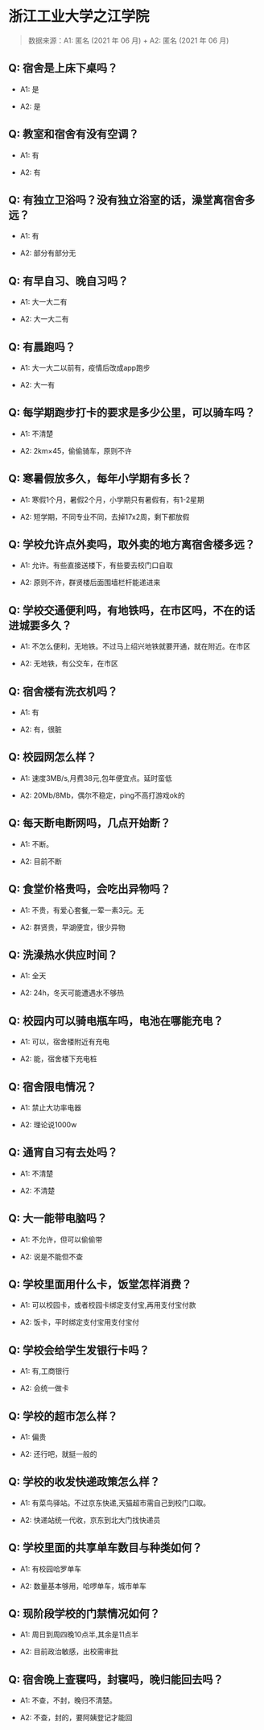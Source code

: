 # 浙江工业大学之江学院

> 数据来源：A1: 匿名 (2021 年 06 月) + A2: 匿名 (2021 年 06 月)

## Q: 宿舍是上床下桌吗？

- A1: 是

- A2: 是

## Q: 教室和宿舍有没有空调？

- A1: 有

- A2: 有

## Q: 有独立卫浴吗？没有独立浴室的话，澡堂离宿舍多远？

- A1: 有

- A2: 部分有部分无

## Q: 有早自习、晚自习吗？

- A1: 大一大二有

- A2: 大一大二有

## Q: 有晨跑吗？

- A1: 大一大二以前有，疫情后改成app跑步

- A2: 大一有

## Q: 每学期跑步打卡的要求是多少公里，可以骑车吗？

- A1: 不清楚

- A2: 2km×45，偷偷骑车，原则不许

## Q: 寒暑假放多久，每年小学期有多长？

- A1: 寒假1个月，暑假2个月，小学期只有暑假有，有1-2星期

- A2: 短学期，不同专业不同，去掉17x2周，剩下都放假

## Q: 学校允许点外卖吗，取外卖的地方离宿舍楼多远？

- A1: 允许。有些直接送楼下，有些要去校门口自取

- A2: 原则不许，群贤楼后面围墙栏杆能递进来

## Q: 学校交通便利吗，有地铁吗，在市区吗，不在的话进城要多久？

- A1: 不怎么便利，无地铁。不过马上绍兴地铁就要开通，就在附近。在市区

- A2: 无地铁，有公交车，在市区

## Q: 宿舍楼有洗衣机吗？

- A1: 有

- A2: 有，很脏

## Q: 校园网怎么样？

- A1: 速度3MB/s,月费38元,包年便宜点。延时蛮低

- A2: 20Mb/8Mb，偶尔不稳定，ping不高打游戏ok的

## Q: 每天断电断网吗，几点开始断？

- A1: 不断。

- A2: 目前不断

## Q: 食堂价格贵吗，会吃出异物吗？

- A1: 不贵，有爱心套餐,一荤一素3元。无

- A2: 群贤贵，早湖便宜，很少异物

## Q: 洗澡热水供应时间？

- A1: 全天

- A2: 24h，冬天可能遭遇水不够热

## Q: 校园内可以骑电瓶车吗，电池在哪能充电？

- A1: 可以，宿舍楼附近有充电

- A2: 能，宿舍楼下充电桩

## Q: 宿舍限电情况？

- A1: 禁止大功率电器

- A2: 理论说1000w

## Q: 通宵自习有去处吗？

- A1: 不清楚

- A2: 不清楚

## Q: 大一能带电脑吗？

- A1: 不允许，但可以偷偷带

- A2: 说是不能但不查

## Q: 学校里面用什么卡，饭堂怎样消费？

- A1: 可以校园卡，或者校园卡绑定支付宝,再用支付宝付款

- A2: 饭卡，平时绑定支付宝用支付宝付

## Q: 学校会给学生发银行卡吗？

- A1: 有,工商银行

- A2: 会统一做卡

## Q: 学校的超市怎么样？

- A1: 偏贵

- A2: 还行吧，就挺一般的

## Q: 学校的收发快递政策怎么样？

- A1: 有菜鸟驿站。不过京东快递,天猫超市需自己到校门口取。

- A2: 快递站统一代收，京东到北大门找快递员

## Q: 学校里面的共享单车数目与种类如何？

- A1: 有校园哈罗单车

- A2: 数量基本够用，哈啰单车，城市单车

## Q: 现阶段学校的门禁情况如何？

- A1: 周日到周四晚10点半,其余是11点半

- A2: 目前政治敏感，出校需审批

## Q: 宿舍晚上查寝吗，封寝吗，晚归能回去吗？

- A1: 不查，不封，晚归不清楚。

- A2: 不查，封的，要阿姨登记才能回

